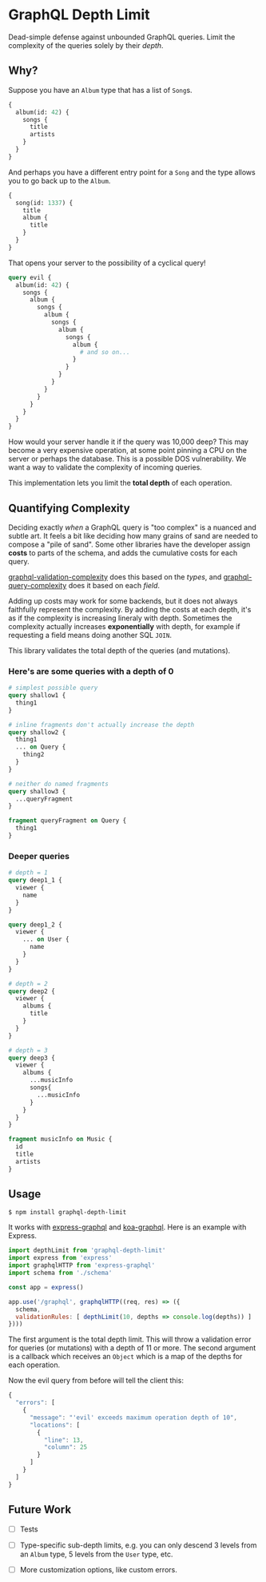 GraphQL Depth Limit
===================

Dead-simple defense against unbounded GraphQL queries. Limit the complexity of the queries solely by their *depth*.


## Why?

Suppose you have an `Album` type that has a list of `Song`s.

```graphql
{
  album(id: 42) {
    songs {
      title
      artists
    }
  }
}
```

And perhaps you have a different entry point for a `Song` and the type allows you to go back up to the `Album`.

```graphql
{
  song(id: 1337) {
    title
    album {
      title
    }
  }
}
```

That opens your server to the possibility of a cyclical query!

```graphql
query evil {
  album(id: 42) {
    songs {
      album {
        songs {
          album {
            songs {
              album {
                songs {
                  album {
                    # and so on...
                  }
                }
              }
            }
          }
        }
      }
    }
  }
}
```

How would your server handle it if the query was 10,000 deep?
This may become a very expensive operation, at some point pinning a CPU on the server or perhaps the database.
This is a possible DOS vulnerability.
We want a way to validate the complexity of incoming queries.

This implementation lets you limit the **total depth** of each operation.

## Quantifying Complexity

Deciding exactly *when* a GraphQL query is "too complex" is a nuanced and subtle art.
It feels a bit like deciding how many grains of sand are needed to compose a "pile of sand".
Some other libraries have the developer assign **costs** to parts of the schema, and adds the cumulative costs for each query.

[graphql-validation-complexity](https://github.com/4Catalyzer/graphql-validation-complexity) does this based on the *types*,
and [graphql-query-complexity](https://github.com/ivome/graphql-query-complexity) does it based on each *field*.

Adding up costs may work for some backends, but it does not always faithfully represent the complexity.
By adding the costs at each depth, it's as if the complexity is increasing lineraly with depth.
Sometimes the complexity actually increases **exponentially** with depth, for example if requesting a field means doing another SQL `JOIN`.

This library validates the total depth of the queries (and mutations).

### Here's are some queries with a depth of 0

```graphql
# simplest possible query
query shallow1 {
  thing1
}

# inline fragments don't actually increase the depth
query shallow2 {
  thing1
  ... on Query {
    thing2
  }
}

# neither do named fragments
query shallow3 {
  ...queryFragment
}

fragment queryFragment on Query {
  thing1
}
```

### Deeper queries

```graphql
# depth = 1
query deep1_1 {
  viewer {
    name
  }
}

query deep1_2 {
  viewer {
    ... on User {
      name
    }
  }
}

# depth = 2
query deep2 {
  viewer {
    albums {
      title
    }
  }
}

# depth = 3
query deep3 {
  viewer {
    albums {
      ...musicInfo
      songs{
        ...musicInfo
      }
    }
  }
}

fragment musicInfo on Music {
  id
  title
  artists
}
```

## Usage

```shell
$ npm install graphql-depth-limit
```

It works with [express-graphql](https://github.com/graphql/express-graphql) and [koa-graphql](https://github.com/chentsulin/koa-graphql).
Here is an example with Express.

```js
import depthLimit from 'graphql-depth-limit'
import express from 'express'
import graphqlHTTP from 'express-graphql'
import schema from './schema'

const app = express()

app.use('/graphql', graphqlHTTP((req, res) => ({
  schema,
  validationRules: [ depthLimit(10, depths => console.log(depths)) ]
})))
```

The first argument is the total depth limit. This will throw a validation error for queries (or mutations) with a depth of 11 or more.
The second argument is a callback which receives an `Object` which is a map of the depths for each operation.

Now the evil query from before will tell the client this:

```js
{
  "errors": [
    {
      "message": "'evil' exceeds maximum operation depth of 10",
      "locations": [
        {
          "line": 13,
          "column": 25
        }
      ]
    }
  ]
}
```

## Future Work
- [ ] Tests
- [ ] Type-specific sub-depth limits, e.g. you can only descend 3 levels from an `Album` type, 5 levels from the `User` type, etc.
- [ ] More customization options, like custom errors.

